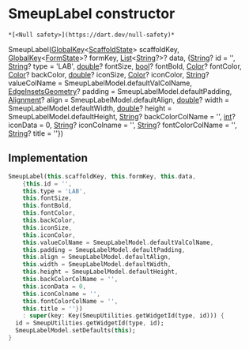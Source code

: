 


# SmeupLabel constructor




    *[<Null safety>](https://dart.dev/null-safety)*



SmeupLabel([GlobalKey](https://api.flutter.dev/flutter/widgets/GlobalKey-class.html)&lt;[ScaffoldState](https://api.flutter.dev/flutter/material/ScaffoldState-class.html)> scaffoldKey, [GlobalKey](https://api.flutter.dev/flutter/widgets/GlobalKey-class.html)&lt;[FormState](https://api.flutter.dev/flutter/widgets/FormState-class.html)>? formKey, [List](https://api.flutter.dev/flutter/dart-core/List-class.html)&lt;[String](https://api.flutter.dev/flutter/dart-core/String-class.html)?>? data, {[String](https://api.flutter.dev/flutter/dart-core/String-class.html)? id = '', [String](https://api.flutter.dev/flutter/dart-core/String-class.html)? type = 'LAB', [double](https://api.flutter.dev/flutter/dart-core/double-class.html)? fontSize, [bool](https://api.flutter.dev/flutter/dart-core/bool-class.html)? fontBold, [Color](https://api.flutter.dev/flutter/dart-ui/Color-class.html)? fontColor, [Color](https://api.flutter.dev/flutter/dart-ui/Color-class.html)? backColor, [double](https://api.flutter.dev/flutter/dart-core/double-class.html)? iconSize, [Color](https://api.flutter.dev/flutter/dart-ui/Color-class.html)? iconColor, [String](https://api.flutter.dev/flutter/dart-core/String-class.html)? valueColName = SmeupLabelModel.defaultValColName, [EdgeInsetsGeometry](https://api.flutter.dev/flutter/painting/EdgeInsetsGeometry-class.html)? padding = SmeupLabelModel.defaultPadding, [Alignment](https://api.flutter.dev/flutter/painting/Alignment-class.html)? align = SmeupLabelModel.defaultAlign, [double](https://api.flutter.dev/flutter/dart-core/double-class.html)? width = SmeupLabelModel.defaultWidth, [double](https://api.flutter.dev/flutter/dart-core/double-class.html)? height = SmeupLabelModel.defaultHeight, [String](https://api.flutter.dev/flutter/dart-core/String-class.html)? backColorColName = '', [int](https://api.flutter.dev/flutter/dart-core/int-class.html)? iconData = 0, [String](https://api.flutter.dev/flutter/dart-core/String-class.html)? iconColname = '', [String](https://api.flutter.dev/flutter/dart-core/String-class.html)? fontColorColName = '', [String](https://api.flutter.dev/flutter/dart-core/String-class.html)? title = ''})





## Implementation

```dart
SmeupLabel(this.scaffoldKey, this.formKey, this.data,
    {this.id = '',
    this.type = 'LAB',
    this.fontSize,
    this.fontBold,
    this.fontColor,
    this.backColor,
    this.iconSize,
    this.iconColor,
    this.valueColName = SmeupLabelModel.defaultValColName,
    this.padding = SmeupLabelModel.defaultPadding,
    this.align = SmeupLabelModel.defaultAlign,
    this.width = SmeupLabelModel.defaultWidth,
    this.height = SmeupLabelModel.defaultHeight,
    this.backColorColName = '',
    this.iconData = 0,
    this.iconColname = '',
    this.fontColorColName = '',
    this.title = ''})
    : super(key: Key(SmeupUtilities.getWidgetId(type, id))) {
  id = SmeupUtilities.getWidgetId(type, id);
  SmeupLabelModel.setDefaults(this);
}
```







